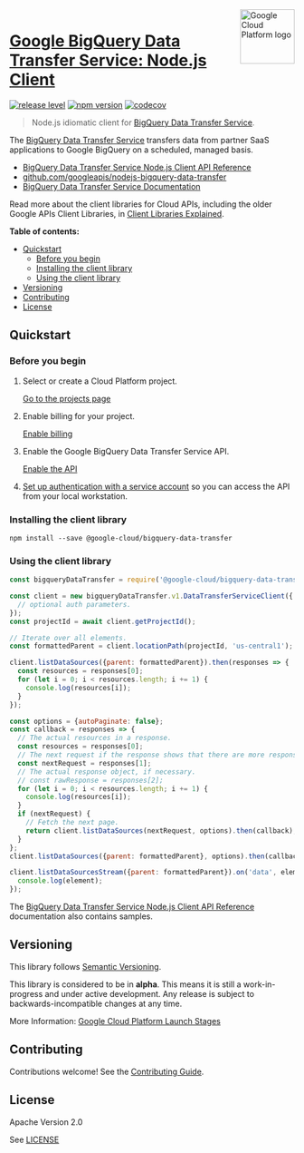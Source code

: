 <img src="https://avatars2.githubusercontent.com/u/2810941?v=3&s=96" alt="Google Cloud Platform logo" title="Google Cloud Platform" align="right" height="96" width="96"/>

# [Google BigQuery Data Transfer Service: Node.js Client](https://github.com/googleapis/nodejs-bigquery-data-transfer)

[![release level](https://img.shields.io/badge/release%20level-alpha-orange.svg?style&#x3D;flat)](https://cloud.google.com/terms/launch-stages)
[![npm version](https://img.shields.io/npm/v/@google-cloud/bigquery-data-transfer.svg)](https://www.npmjs.org/package/@google-cloud/bigquery-data-transfer)
[![codecov](https://img.shields.io/codecov/c/github/googleapis/nodejs-bigquery-data-transfer/master.svg?style=flat)](https://codecov.io/gh/googleapis/nodejs-bigquery-data-transfer)

> Node.js idiomatic client for [BigQuery Data Transfer Service][product-docs].

The [BigQuery Data Transfer Service](https://cloud.google.com/bigquery/docs/reference/datatransfer/rest/) transfers data from partner SaaS applications to Google BigQuery on a scheduled, managed basis.


* [BigQuery Data Transfer Service Node.js Client API Reference][client-docs]
* [github.com/googleapis/nodejs-bigquery-data-transfer](https://github.com/googleapis/nodejs-bigquery-data-transfer)
* [BigQuery Data Transfer Service Documentation][product-docs]

Read more about the client libraries for Cloud APIs, including the older
Google APIs Client Libraries, in [Client Libraries Explained][explained].

[explained]: https://cloud.google.com/apis/docs/client-libraries-explained

**Table of contents:**

* [Quickstart](#quickstart)
  * [Before you begin](#before-you-begin)
  * [Installing the client library](#installing-the-client-library)
  * [Using the client library](#using-the-client-library)
* [Versioning](#versioning)
* [Contributing](#contributing)
* [License](#license)

## Quickstart

### Before you begin

1.  Select or create a Cloud Platform project.

    [Go to the projects page][projects]

1.  Enable billing for your project.

    [Enable billing][billing]

1.  Enable the Google BigQuery Data Transfer Service API.

    [Enable the API][enable_api]

1.  [Set up authentication with a service account][auth] so you can access the
    API from your local workstation.

[projects]: https://console.cloud.google.com/project
[billing]: https://support.google.com/cloud/answer/6293499#enable-billing
[enable_api]: https://console.cloud.google.com/flows/enableapi?apiid=bigquerydatatransfer.googleapis.com
[auth]: https://cloud.google.com/docs/authentication/getting-started

### Installing the client library

    npm install --save @google-cloud/bigquery-data-transfer

### Using the client library

```javascript
const bigqueryDataTransfer = require('@google-cloud/bigquery-data-transfer');

const client = new bigqueryDataTransfer.v1.DataTransferServiceClient({
  // optional auth parameters.
});
const projectId = await client.getProjectId();

// Iterate over all elements.
const formattedParent = client.locationPath(projectId, 'us-central1');

client.listDataSources({parent: formattedParent}).then(responses => {
  const resources = responses[0];
  for (let i = 0; i < resources.length; i += 1) {
    console.log(resources[i]);
  }
});

const options = {autoPaginate: false};
const callback = responses => {
  // The actual resources in a response.
  const resources = responses[0];
  // The next request if the response shows that there are more responses.
  const nextRequest = responses[1];
  // The actual response object, if necessary.
  // const rawResponse = responses[2];
  for (let i = 0; i < resources.length; i += 1) {
    console.log(resources[i]);
  }
  if (nextRequest) {
    // Fetch the next page.
    return client.listDataSources(nextRequest, options).then(callback);
  }
};
client.listDataSources({parent: formattedParent}, options).then(callback);

client.listDataSourcesStream({parent: formattedParent}).on('data', element => {
  console.log(element);
});
```


The [BigQuery Data Transfer Service Node.js Client API Reference][client-docs] documentation
also contains samples.

## Versioning

This library follows [Semantic Versioning](http://semver.org/).

This library is considered to be in **alpha**. This means it is still a
work-in-progress and under active development. Any release is subject to
backwards-incompatible changes at any time.

More Information: [Google Cloud Platform Launch Stages][launch_stages]

[launch_stages]: https://cloud.google.com/terms/launch-stages

## Contributing

Contributions welcome! See the [Contributing Guide](https://github.com/googleapis/nodejs-bigquery-data-transfer/blob/master/CONTRIBUTING.md).

## License

Apache Version 2.0

See [LICENSE](https://github.com/googleapis/nodejs-bigquery-data-transfer/blob/master/LICENSE)

[client-docs]: https://cloud.google.com/nodejs/docs/reference/bigquery-data-transfer/latest/
[product-docs]: https://cloud.google.com/bigquery/docs/reference/datatransfer/rest/
[shell_img]: //gstatic.com/cloudssh/images/open-btn.png

